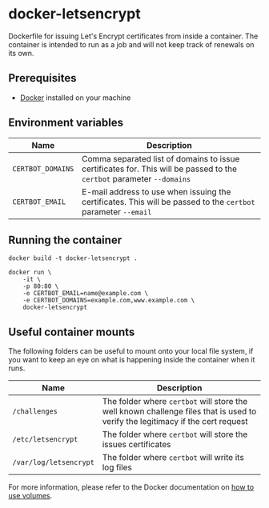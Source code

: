 # docker-letsencrypt

Dockerfile for issuing Let's Encrypt certificates from inside a container. The container is intended to run as a job and will not keep track of renewals on its own.

## Prerequisites

- [Docker](https://www.docker.com/) installed on your machine

## Environment variables

Name              | Description
------------------|----------------------------------------------------------------------------------------------------------------------
`CERTBOT_DOMAINS` | Comma separated list of domains to issue certificates for. This will be passed to the `certbot` parameter `--domains`
`CERTBOT_EMAIL`   | E-mail address to use when issuing the certificates. This will be passed to the `certbot` parameter `--email`

## Running the container

```
docker build -t docker-letsencrypt .

docker run \
    -it \
    -p 80:80 \
    -e CERTBOT_EMAIL=name@example.com \
    -e CERTBOT_DOMAINS=example.com,www.example.com \
    docker-letsencrypt
```

## Useful container mounts

The following folders can be useful to mount onto your local file system, if you want to keep an eye on what is happening inside the container when it runs.

Name                   | Description
-----------------------|-------------------------------------------------------------------------------------------------------------------------------
`/challenges`          | The folder where `certbot` will store the well known challenge files that is used to verify the legitimacy if the cert request
`/etc/letsencrypt`     | The folder where `certbot` will store the issues certificates
`/var/log/letsencrypt` | The folder where `certbot` will write its log files

For more information, please refer to the Docker documentation on [how to use volumes](https://docs.docker.com/storage/volumes/).
